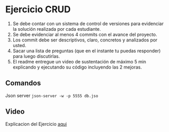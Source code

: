 # Ejercicio CRUD

1. Se debe contar con un sistema de control de versiones para evidenciar la solución realizada por cada estudiante.
2. Se debe evidenciar al menos 4 commits con el avance del proyecto.
3. Los commit debe ser descriptivos, claro, concretos y analizados por usted. 
4. Sacar una lista de preguntas (que en el instante tu puedas responder) para luego discutirlas.
5. El readme entregue un video de sustentación de máximo 5 min explicando y ejecutando su código incluyendo las 2 mejoras.

## Comandos

Json server `json-server -w -p 5555 db.jso`

## Video

Explicacion del Ejercicio [aqui]()

